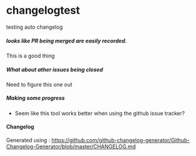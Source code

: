 # changelogtest
testing auto changelog

##### looks like PR being merged are easily recorded.
This is a good thing

##### What about ather issues being closed
Need to figure this one out

##### Making some progress
* Seem like this tool works better when using the github issue tracker?


#### Changelog
Generated using : https://github.com/github-changelog-generator/Github-Changelog-Generator/blob/master/CHANGELOG.md
